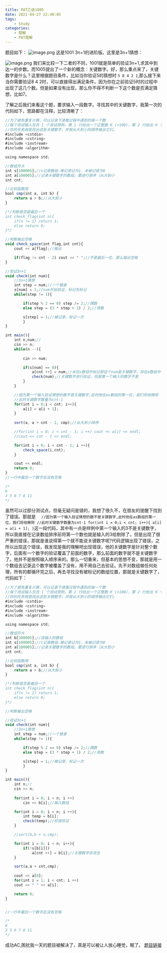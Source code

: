 ```yaml
---
title: PAT乙级1005
date: 2021-04-27 22:49:05
tags: 
    - Study
categories: 
    - 题解
    - PAT题解
---
```

题目如下：
![image.png](https://p1-juejin.byteimg.com/tos-cn-i-k3u1fbpfcp/68f1d7f4e0c646b780e64013bb684601~tplv-k3u1fbpfcp-watermark.image)
这是1001 3n+1的进阶版。这里是3n+1猜想：

![image.png](https://p9-juejin.byteimg.com/tos-cn-i-k3u1fbpfcp/53c82dfa2ab84dad9c544caa8fe3b70b~tplv-k3u1fbpfcp-watermark.image)
我们来比较一下二者的不同，1001就是简单的验证3n+1,求其中到达一的步数。而1005提出了一个新的概念：关键数字。好，那么重点来了，关键数字是什么？这里根据题目条件，比如当你验证5的猜想时
`5 8 4 2 1`,那么接下来当你需要验证8 4 2时，可以直接得出满足条件，因为你在之前验证5时的过程中出现了这几个数。但是如果没有出现，那么你不得不判断一下这个数是否满足猜想，比如7。

了解之后我们来看这个题，要求输入一段数字。寻找其中的关键数字，我第一次的代码如下，思路都在注释，比较清晰了：

```js
//为了避免重复计算，可以记录下递推过程中遇到的每一个数
//每个测试输入包含 1 个测试用例，第 1 行给出一个正整数 K (<100)，第 2 行给出 K 个互不相同的待验证的正整数 n (1<n≤100)的值，数字间用空格隔开
//你的任务就是找出这些关键数字，并按从大到小的顺序输出它们。
#include <cstdio>
#include <cstring>
#include <iostream>
#include <algorithm>

using namespace std;

//数组开大
int s[100005];//s记录数组.被记录记为1，未被记录为0
int a[100005];//记录关键数字的数组，要进行排序（从大到小
int cnt;

//比较函数用
bool cmp(int a, int b) {
    return a > b;//从大到小
}

/*/判断是否是最后一个
int check_flag(int n){
    if(n != 1) return 1;
    else return 0;
}*/

//判断输出空格 
void check_space(int flag,int cnt){
    cout << a[flag];//输出

    if(flag != cnt - 2) cout << " ";//不是最后一位，那么输出空格
}

//验证3n+1    
void check(int num){
    //3n+1猜想
    int step = num;//一个替身
    s[num] = 1;//num开始验证，标记先标记
    while(step != 1){

        if(step % 2 == 0) step /= 2;//偶数
        else step = (3 * step + 1) / 2;//奇数

        s[step] = 1;//被记录，标记一次
        } 
}

int main(){
    int n,num;//
    cin >> n;
    while(n --){
        
        cin >> num;

        if(s[num] == 0){
            a[cnt ++] = num;//未在s数组中标记即这个num是关键数字，存在a数组中
            check(num);//关键数字进行验证，但是第一个输入的数字不是
        }
    }

    //因为第一个输入验证猜想的数不是关键数字,此时他在as数组的第一位，我们将他移除
    //此时关键数字数量为cnt-1
    for(int i = 0;i < cnt; i++){
        a[i] = a[i + 1];
    }
   
    sort(a, a + cnt - 1, cmp);//从大到小排序

    //for(int i = 0; i < cnt - 1; i ++) cout << a[i] << endl;
    //cout << cnt - 1 << endl;

    for(int i = 0; i < cnt - 1; i ++){
        check_space(i,cnt);
    }

    cout << endl;
    return 0;
}
//一行中最后一个数字后没有空格

/*
6
3 5 6 7 8 11
*/
```
虽然可以过部分测试点，但毫无疑问是错的，我想了很久不，在朋友的提醒下找到了错误。那就是
`  //因为第一个输入验证猜想的数不是关键数字,此时他在as数组的第一位，我们将他移除
    //此时关键数字数量为cnt-1
    for(int i = 0;i < cnt; i++){
        a[i] = a[i + 1];
    }`这一段代码，其中有一点是样例中第一个输入的3不是关键数字，所以我直接在记录数组排序前将第一个数也就是输入的3给剔除了。但是出现了很严重的错误，那就是谁说得第一个就不能说关键数字呢?代码逻辑出现了错误，之所以出现这个错误，我发现是我的理解吧出现错误，他的关键数字是针对整个数字，后面有一个数字的验证覆盖了前面的数字，那么前面的数字就不是关键数字了。他并不是按照输入顺序来的。那么一切重来，但基本的思想不变，那就是用一个数组去记录这个数字被覆盖了没有，用不用自己去验证。先不对数组做任何处理，所有的都循环完之后，再去寻找没有被标记的数组位置，那就是关键数字了，代码如下：
    
```js
//为了避免重复计算，可以记录下递推过程中遇到的每一个数
//每个测试输入包含 1 个测试用例，第 1 行给出一个正整数 K (<100)，第 2 行给出 K 个互不相同的待验证的正整数 n (1<n≤100)的值，数字间用空格隔开
//你的任务就是找出这些关键数字，并按从大到小的顺序输出它们。
#include <cstdio>
#include <cstring>
#include <iostream>
#include <algorithm>

using namespace std;

//数组开大
int b[100005];//存输入的数组
int s[100005];//s记录数组.被记录记为1，未被记录为0
int a[100005];//记录关键数字的数组，要进行排序（从大到小
int cnt;

//比较函数用
bool cmp(int a, int b) {
    return a > b;//从大到小
}

/*/判断是否是最后一个
int check_flag(int n){
    if(n != 1) return 1;
    else return 0;
}*/

//判断输出空格 

//验证3n+1    
void check(int num){
    //3n+1猜想
    int step = num;//一个替身
    while(step != 1){

        if(step % 2 == 0) step /= 2;//偶数
        else step = (3 * step + 1) / 2;//奇数

        s[step] = 1;//被记录，标记一次
        } 
}

int main(){
    int n;//
    cin >> n;
    
    for(int i = 0; i < n; i ++)
        cin >> b[i];//输入数组

    for(int i = 0; i < n; i ++){
        int temp = b[i];
        check(temp);//检查验证
    }

    //sort(b,b + n,cmp);

    for(int i = 0; i < n; i++){
        if(!s[b[i]])
            a[cnt ++] = b[i];//关键数字存进去
    }

    sort(a,a + cnt,cmp);
    
    cout << a[0];
    for(int i = 1; i < cnt; i ++)
    cout << " " << a[i];

    return 0;
}


//一行中最后一个数字后没有空格

/*
6
3 5 6 7 8 11
*/
```
成功AC,困扰我一天的题目被解决了，真是可以被让人放心睡觉，眠了。
[题目链接](https://pintia.cn/problem-sets/994805260223102976/problems/994805320306507776)